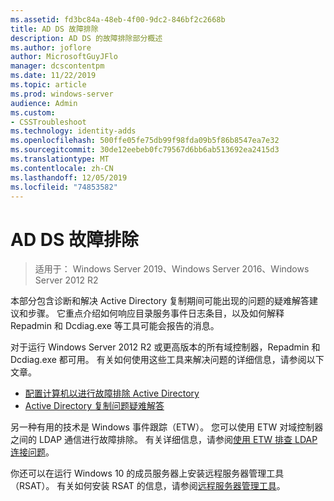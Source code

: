 ```yaml
---
ms.assetid: fd3bc84a-48eb-4f00-9dc2-846bf2c2668b
title: AD DS 故障排除
description: AD DS 的故障排除部分概述
ms.author: joflore
author: MicrosoftGuyJFlo
manager: dcscontentpm
ms.date: 11/22/2019
ms.topic: article
ms.prod: windows-server
audience: Admin
ms.custom:
- CSSTroubleshoot
ms.technology: identity-adds
ms.openlocfilehash: 500ffe05fe75db99f98fda09b5f86b8547ea7e32
ms.sourcegitcommit: 30de12eebeb0fc79567d6bb6ab513692ea2415d3
ms.translationtype: MT
ms.contentlocale: zh-CN
ms.lasthandoff: 12/05/2019
ms.locfileid: "74853582"
---
```

# <a name="ad-ds-troubleshooting"></a>AD DS 故障排除

>适用于： Windows Server 2019、Windows Server 2016、Windows Server 2012 R2

本部分包含诊断和解决 Active Directory 复制期间可能出现的问题的疑难解答建议和步骤。 它重点介绍如何响应目录服务事件日志条目，以及如何解释 Repadmin 和 Dcdiag.exe 等工具可能会报告的消息。

对于运行 Windows Server 2012 R2 或更高版本的所有域控制器，Repadmin 和 Dcdiag.exe 都可用。 有关如何使用这些工具来解决问题的详细信息，请参阅以下文章。

- [配置计算机以进行故障排除 Active Directory](../manage/troubleshoot/Configuring-a-Computer-for-Troubleshooting.md)
- [Active Directory 复制问题疑难解答](../manage/troubleshoot/Troubleshooting-Active-Directory-Replication-Problems.md)

另一种有用的技术是 Windows 事件跟踪（ETW）。 您可以使用 ETW 对域控制器之间的 LDAP 通信进行故障排除。 有关详细信息，请参阅[使用 ETW 排查 LDAP 连接问题](../manage/troubleshoot/troubleshoot-ldap-using-etw.md)。

你还可以在运行 Windows 10 的成员服务器上安装远程服务器管理工具（RSAT）。 有关如何安装 RSAT 的信息，请参阅[远程服务器管理工具](https://docs.microsoft.com/windows-server/remote/remote-server-administration-tools)。
